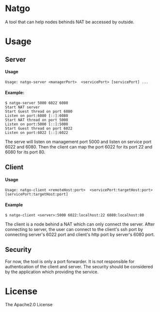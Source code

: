 # Natgo
A tool that can help nodes behinds NAT be accessed by outside.


# Usage

## Server
#### Usage

```
Usage: natgo-server <managerPort>  <servicePort> [servicePort] ...
```

#### Example:

```
$ natgo-server 5000 6022 6080
Start NAT server
Start Guest thread on port 6080
Listen on port:6080 [::]:6080
Start NAT thread on port 5000
Listen on port:5000 [::]:5000
Start Guest thread on port 6022
Listen on port:6022 [::]:6022
```
The serve will listen on management port 5000 and listen on service port 6022 and 6080. Then the client can map the port 6022 for its port 22 and 6080 for its port 80.

## Client

#### Usage
```
Usage: natgo-client <remoteHost:port>  <servicePort:targetHost:port> [servicePort:targetHost:port]
```

#### Example

```
$ natgo-client <server>:5000 6022:localhost:22 6080:localhost:80
```
The client is a node behind a NAT which can only connect the server. After connecting to server, the user can connect to the client's ssh port by connecting server's 6022 port and client's http port by server's 6080 port.

## Security

For now, the tool is only a port forwarder. It is not responsible for authentication of the client and server. The security should be considered by the application which providing the service.

# License

The Apache2.0 License